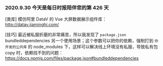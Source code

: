 ### 2020.9.30 今天是每日时报陪伴您的第 426 天

[类库] 模仿阿里 DataV 的 Vue 大屏数据展示组件库：<http://datav.jiaminghi.com/>

[技巧] 最近被私服折磨的非常痛苦，所以我发现了 `package.json` bundleddependencies 另一个使用场景；这个参数可以把你的依赖，强制打到 `你开发的公共库` 的 node_modules 下，这样可以解决线上环境没有私服，导致私有包 copy 时，依赖找不到的问题：<https://docs.npmjs.com/files/package.json#bundleddependencies>
